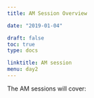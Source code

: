 ```yaml
---
title: AM Session Overview

date: "2019-01-04"

draft: false
toc: true
type: docs

linktitle: AM session
menu: day2
---
```


The AM sessions will cover:

